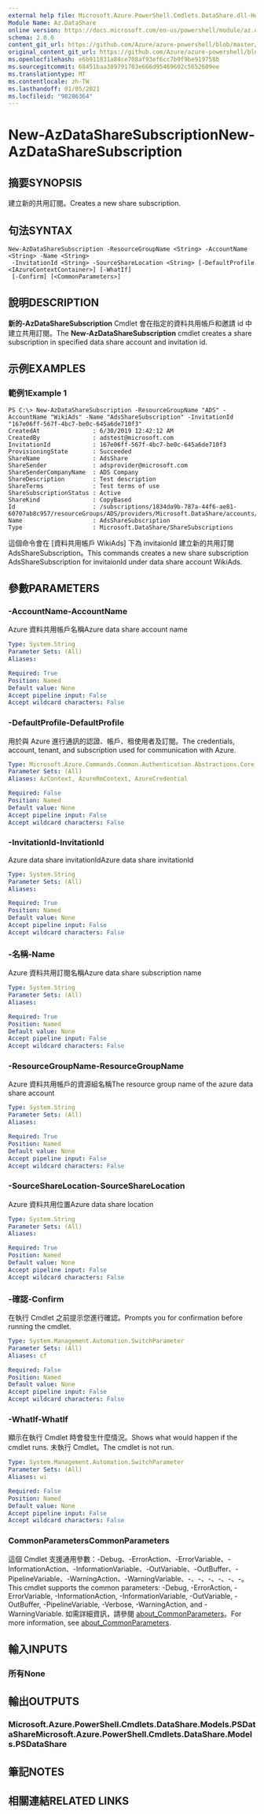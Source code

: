 ```yaml
---
external help file: Microsoft.Azure.PowerShell.Cmdlets.DataShare.dll-Help.xml
Module Name: Az.DataShare
online version: https://docs.microsoft.com/en-us/powershell/module/az.datashare/new-azdatasharesubscription
schema: 2.0.0
content_git_url: https://github.com/Azure/azure-powershell/blob/master/src/DataShare/DataShare/help/New-AzDataShareSubscription.md
original_content_git_url: https://github.com/Azure/azure-powershell/blob/master/src/DataShare/DataShare/help/New-AzDataShareSubscription.md
ms.openlocfilehash: e6b911831a84ce708af93ef6cc7b9f9be919758b
ms.sourcegitcommit: 68451baa389791703e666d95469602c5652609ee
ms.translationtype: MT
ms.contentlocale: zh-TW
ms.lasthandoff: 01/05/2021
ms.locfileid: "98286364"
---
```

# <span data-ttu-id="1ca72-101">New-AzDataShareSubscription</span><span class="sxs-lookup"><span data-stu-id="1ca72-101">New-AzDataShareSubscription</span></span>

## <span data-ttu-id="1ca72-102">摘要</span><span class="sxs-lookup"><span data-stu-id="1ca72-102">SYNOPSIS</span></span>
<span data-ttu-id="1ca72-103">建立新的共用訂閱。</span><span class="sxs-lookup"><span data-stu-id="1ca72-103">Creates a new share subscription.</span></span>

## <span data-ttu-id="1ca72-104">句法</span><span class="sxs-lookup"><span data-stu-id="1ca72-104">SYNTAX</span></span>

```
New-AzDataShareSubscription -ResourceGroupName <String> -AccountName <String> -Name <String>
 -InvitationId <String> -SourceShareLocation <String> [-DefaultProfile <IAzureContextContainer>] [-WhatIf]
 [-Confirm] [<CommonParameters>]
```

## <span data-ttu-id="1ca72-105">說明</span><span class="sxs-lookup"><span data-stu-id="1ca72-105">DESCRIPTION</span></span>
<span data-ttu-id="1ca72-106">**新的-AzDataShareSubscription** Cmdlet 會在指定的資料共用帳戶和邀請 id 中建立共用訂閱。</span><span class="sxs-lookup"><span data-stu-id="1ca72-106">The **New-AzDataShareSubscription** cmdlet creates a share subscription in specified data share account and invitation id.</span></span>

## <span data-ttu-id="1ca72-107">示例</span><span class="sxs-lookup"><span data-stu-id="1ca72-107">EXAMPLES</span></span>

### <span data-ttu-id="1ca72-108">範例1</span><span class="sxs-lookup"><span data-stu-id="1ca72-108">Example 1</span></span>
```
PS C:\> New-AzDataShareSubscription -ResourceGroupName "ADS" -AccountName "WikiAds" -Name "AdsShareSubscription" -InvitationId "167e06ff-567f-4bc7-be0c-645a6de710f3"
CreatedAt               : 6/30/2019 12:42:12 AM
CreatedBy               : adstest@microsoft.com
InvitationId            : 167e06ff-567f-4bc7-be0c-645a6de710f3
ProvisioningState       : Succeeded
ShareName               : AdsShare
ShareSender             : adsprovider@microsoft.com
ShareSenderCompanyName  : ADS Company
ShareDescription        : Test description  
ShareTerms              : Test terms of use
ShareSubscriptionStatus : Active
ShareKind               : CopyBased
Id                      : /subscriptions/1834da9b-787a-44f6-ae81-60707ab8c957/resourceGroups/ADS/providers/Microsoft.DataShare/accounts/WikiAds/shareSubscriptions/AdsShareSubscription
Name                    : AdsShareSubscription
Type                    : Microsoft.DataShare/ShareSubscriptions
```

<span data-ttu-id="1ca72-109">這個命令會在 [資料共用帳戶 WikiAds] 下為 invitaionId 建立新的共用訂閱 AdsShareSubscription。</span><span class="sxs-lookup"><span data-stu-id="1ca72-109">This commands creates a new share subscription AdsShareSubscription for invitaionId under data share account WikiAds.</span></span>

## <span data-ttu-id="1ca72-110">參數</span><span class="sxs-lookup"><span data-stu-id="1ca72-110">PARAMETERS</span></span>

### <span data-ttu-id="1ca72-111">-AccountName</span><span class="sxs-lookup"><span data-stu-id="1ca72-111">-AccountName</span></span>
<span data-ttu-id="1ca72-112">Azure 資料共用帳戶名稱</span><span class="sxs-lookup"><span data-stu-id="1ca72-112">Azure data share account name</span></span>

```yaml
Type: System.String
Parameter Sets: (All)
Aliases:

Required: True
Position: Named
Default value: None
Accept pipeline input: False
Accept wildcard characters: False
```

### <span data-ttu-id="1ca72-113">-DefaultProfile</span><span class="sxs-lookup"><span data-stu-id="1ca72-113">-DefaultProfile</span></span>
<span data-ttu-id="1ca72-114">用於與 Azure 進行通訊的認證、帳戶、租使用者及訂閱。</span><span class="sxs-lookup"><span data-stu-id="1ca72-114">The credentials, account, tenant, and subscription used for communication with Azure.</span></span>

```yaml
Type: Microsoft.Azure.Commands.Common.Authentication.Abstractions.Core.IAzureContextContainer
Parameter Sets: (All)
Aliases: AzContext, AzureRmContext, AzureCredential

Required: False
Position: Named
Default value: None
Accept pipeline input: False
Accept wildcard characters: False
```

### <span data-ttu-id="1ca72-115">-InvitationId</span><span class="sxs-lookup"><span data-stu-id="1ca72-115">-InvitationId</span></span>
<span data-ttu-id="1ca72-116">Azure data share invitationId</span><span class="sxs-lookup"><span data-stu-id="1ca72-116">Azure data share invitationId</span></span>

```yaml
Type: System.String
Parameter Sets: (All)
Aliases:

Required: True
Position: Named
Default value: None
Accept pipeline input: False
Accept wildcard characters: False
```

### <span data-ttu-id="1ca72-117">-名稱</span><span class="sxs-lookup"><span data-stu-id="1ca72-117">-Name</span></span>
<span data-ttu-id="1ca72-118">Azure 資料共用訂閱名稱</span><span class="sxs-lookup"><span data-stu-id="1ca72-118">Azure data share subscription name</span></span>

```yaml
Type: System.String
Parameter Sets: (All)
Aliases:

Required: True
Position: Named
Default value: None
Accept pipeline input: False
Accept wildcard characters: False
```

### <span data-ttu-id="1ca72-119">-ResourceGroupName</span><span class="sxs-lookup"><span data-stu-id="1ca72-119">-ResourceGroupName</span></span>
<span data-ttu-id="1ca72-120">Azure 資料共用帳戶的資源組名稱</span><span class="sxs-lookup"><span data-stu-id="1ca72-120">The resource group name of the azure data share account</span></span>

```yaml
Type: System.String
Parameter Sets: (All)
Aliases:

Required: True
Position: Named
Default value: None
Accept pipeline input: False
Accept wildcard characters: False
```

### <span data-ttu-id="1ca72-121">-SourceShareLocation</span><span class="sxs-lookup"><span data-stu-id="1ca72-121">-SourceShareLocation</span></span>
<span data-ttu-id="1ca72-122">Azure 資料共用位置</span><span class="sxs-lookup"><span data-stu-id="1ca72-122">Azure data share location</span></span>

```yaml
Type: System.String
Parameter Sets: (All)
Aliases:

Required: True
Position: Named
Default value: None
Accept pipeline input: False
Accept wildcard characters: False
```

### <span data-ttu-id="1ca72-123">-確認</span><span class="sxs-lookup"><span data-stu-id="1ca72-123">-Confirm</span></span>
<span data-ttu-id="1ca72-124">在執行 Cmdlet 之前提示您進行確認。</span><span class="sxs-lookup"><span data-stu-id="1ca72-124">Prompts you for confirmation before running the cmdlet.</span></span>

```yaml
Type: System.Management.Automation.SwitchParameter
Parameter Sets: (All)
Aliases: cf

Required: False
Position: Named
Default value: None
Accept pipeline input: False
Accept wildcard characters: False
```

### <span data-ttu-id="1ca72-125">-WhatIf</span><span class="sxs-lookup"><span data-stu-id="1ca72-125">-WhatIf</span></span>
<span data-ttu-id="1ca72-126">顯示在執行 Cmdlet 時會發生什麼情況。</span><span class="sxs-lookup"><span data-stu-id="1ca72-126">Shows what would happen if the cmdlet runs.</span></span>
<span data-ttu-id="1ca72-127">未執行 Cmdlet。</span><span class="sxs-lookup"><span data-stu-id="1ca72-127">The cmdlet is not run.</span></span>

```yaml
Type: System.Management.Automation.SwitchParameter
Parameter Sets: (All)
Aliases: wi

Required: False
Position: Named
Default value: None
Accept pipeline input: False
Accept wildcard characters: False
```

### <span data-ttu-id="1ca72-128">CommonParameters</span><span class="sxs-lookup"><span data-stu-id="1ca72-128">CommonParameters</span></span>
<span data-ttu-id="1ca72-129">這個 Cmdlet 支援通用參數：-Debug、-ErrorAction、-ErrorVariable、-InformationAction、-InformationVariable、-OutVariable、-OutBuffer、-PipelineVariable、-WarningAction、-WarningVariable、-、-、-、-、-、-。</span><span class="sxs-lookup"><span data-stu-id="1ca72-129">This cmdlet supports the common parameters: -Debug, -ErrorAction, -ErrorVariable, -InformationAction, -InformationVariable, -OutVariable, -OutBuffer, -PipelineVariable, -Verbose, -WarningAction, and -WarningVariable.</span></span> <span data-ttu-id="1ca72-130">如需詳細資訊，請參閱 [about_CommonParameters](http://go.microsoft.com/fwlink/?LinkID=113216)。</span><span class="sxs-lookup"><span data-stu-id="1ca72-130">For more information, see [about_CommonParameters](http://go.microsoft.com/fwlink/?LinkID=113216).</span></span>

## <span data-ttu-id="1ca72-131">輸入</span><span class="sxs-lookup"><span data-stu-id="1ca72-131">INPUTS</span></span>

### <span data-ttu-id="1ca72-132">所有</span><span class="sxs-lookup"><span data-stu-id="1ca72-132">None</span></span>

## <span data-ttu-id="1ca72-133">輸出</span><span class="sxs-lookup"><span data-stu-id="1ca72-133">OUTPUTS</span></span>

### <span data-ttu-id="1ca72-134">Microsoft.Azure.PowerShell.Cmdlets.DataShare.Models.PSDataShare</span><span class="sxs-lookup"><span data-stu-id="1ca72-134">Microsoft.Azure.PowerShell.Cmdlets.DataShare.Models.PSDataShare</span></span>

## <span data-ttu-id="1ca72-135">筆記</span><span class="sxs-lookup"><span data-stu-id="1ca72-135">NOTES</span></span>

## <span data-ttu-id="1ca72-136">相關連結</span><span class="sxs-lookup"><span data-stu-id="1ca72-136">RELATED LINKS</span></span>
